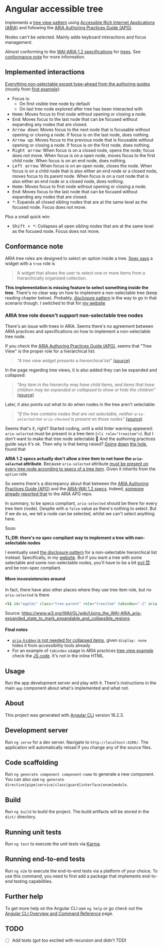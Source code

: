 # Angular accessible tree
Implements a [tree view pattern](https://www.w3.org/WAI/ARIA/apg/patterns/treeview/) using
[Accessible Rich Internet Applications (ARIA)](https://developer.mozilla.org/en-US/docs/Web/Accessibility/ARIA) and following the [ARIA Authoring Practices Guide (APG)][aria-apg]. 

Nodes can't be selected. Mainly adds keyboard interactions and focus management.

*Almost* conforming to the [WAI-ARIA 1.2 specifications][aria-1.2-specs] for [trees][tree-spec]. See [conformance note](#conformance-note) for more information.

[aria-1.2-specs]: https://www.w3.org/TR/wai-aria-1.2
[aria-apg]: https://www.w3.org/WAI/ARIA/apg/
[tree-spec]: https://www.w3.org/TR/wai-aria-1.2/#tree

## Implemented interactions
[Everything non-selectable except type-ahead from the authoring guides](https://www.w3.org/WAI/ARIA/apg/patterns/treeview/#keyboardinteraction) (mostly from [first example](https://www.w3.org/WAI/ARIA/apg/patterns/treeview/examples/treeview-1a/)):
- Focus is:
  - On first visible tree node by default
  - On last tree node explored after tree has been interacted with
- <kbd>Home</kbd>: Moves focus to first node without opening or closing a node.
- <kbd>End</kbd>: Moves focus to the last node that can be focused without expanding any nodes that are closed.
- <kbd>Arrow down</kbd>: Moves focus to the next node that is focusable without opening or closing a node. If focus is on the last node, does nothing.
- <kbd>Arrow up</kbd>: Moves focus to the previous node that is focusable without opening or closing a node. If focus is on the first node, does nothing.
- <kbd>Right arrow</kbd>: When focus is on a closed node, opens the node; focus does not move. When focus is on a open node, moves focus to the first child node. When focus is on an end node, does nothing.
- <kbd>Left arrow</kbd>: When focus is on an open node, closes the node.
  When focus is on a child node that is also either an end node or a closed node, moves focus to its parent node. When focus is on a root node that is also either an end node or a closed node, does nothing.
- <kbd>Home</kbd>: Moves focus to first node without opening or closing a node.
- <kbd>End</kbd>: Moves focus to the last node that can be focused without expanding any nodes that are closed.
- <kbd>*</kbd>: Expands all closed sibling nodes that are at the same level as the focused node. Focus does not move.

Plus a small quick win:
- <kbd>Shift + *</kbd>: Collapses all open sibling nodes that are at the same level as the focused node. Focus does not move.

## Conformance note
ARIA tree roles are designed to select an option inside a tree. [Spec says][tree-spec] a widget with a `tree` role is

> A widget that allows the user to select one or more items from a hierarchically organized collection.

**This implementation is missing feature to select something inside the tree**. There's no clear way on how to implement a non-selectable tree (keep reading chapter below). Probably, [disclosure pattern](https://www.w3.org/WAI/ARIA/apg/patterns/disclosure/) is the way to go in that scenario though. I switched to that for [my website](https://github.com/davidlj95/website)

### ARIA tree role doesn't support non-selectable tree nodes
There's an issue with trees in ARIA. Seems there's no agreement between ARIA practices and specifications on how to implement a non-selectable tree node.

If you check the [ARIA Authoring Practices Guide (APG)][aria-apg], seems that "Tree View" is the proper role for a hierarchical list:

> *"A tree view widget presents a hierarchical list"* [(source)][aria-apg-tree-view]

[aria-apg-tree-view]: https://www.w3.org/WAI/ARIA/apg/patterns/treeview/

In the page regarding tree views, it is also added they can be expanded and collapsed:

> *"Any item in the hierarchy may have child items, and items that have children may be expanded or collapsed to show or hide the children"* [(source)][aria-apg-tree-view]
 
Later, it also points out what to do when nodes in the tree aren't selectable:

> *"If the tree contains nodes that are not selectable, neither `aria-selected` nor `aria-checked` is present on those nodes"* [(source)](https://www.w3.org/WAI/ARIA/apg/patterns/treeview/#:~:text=nodes%20that%20are%20not%20selectable)

Seems that's it, right? Started coding, until a wild linter warning appeared: `aria-selected` must be present in a tree item (`<li role="treeitem">`). But I don't want to make that tree node selectable 🤔 And the authoring practices guide says it's ok. Then why is that being raised? [Going](https://github.com/angular-eslint/angular-eslint/blob/v16.2.0/packages/eslint-plugin-template/src/rules/valid-aria.ts#L52) [down](https://github.com/angular-eslint/angular-eslint/blob/v16.2.0/packages/eslint-plugin-template/src/rules/valid-aria.ts#L12C11-L12C11) [the hole](https://github.com/A11yance/aria-query), found that

**ARIA 1.2 specs actually don't allow a tree item to not have the `aria-selected` attribute**. Because `aria-selected` attribute [must be present on every tree node according to specs of a tree item][tree-item-spec]. Given it inherits from the `option` role

[option-spec]: https://www.w3.org/TR/wai-aria-1.2/#option
[tree-item-spec]: https://www.w3.org/TR/wai-aria-1.2/#treeitem

So seems there's a discrepancy about that between the [ARIA Authoring Practices Guide (APG)][aria-apg] and the [ARIA-WAI 1.2 specs][aria-1.2-specs]. Indeed, [someone already reported that](https://github.com/w3c/aria-practices/issues/667) to the ARIA APG repo.

In summary, to be specs compliant, `aria-selected` should be there for every tree item (node). Despite with a `false` value as there's nothing to select. But if we do so, we tell a node can be selected, whilst we can't select anything here. 

Sooo

**TL;DR: there's no spec compliant way to implement a tree with non-selectable nodes**

I eventually used [the disclosure pattern](https://www.w3.org/WAI/ARIA/apg/patterns/disclosure/) for a non-selectable hierarchical list instead. Specifically, in my [website](https://github.com/davidlj95/website). But if you want a tree with some selectable and some non-selectable nodes, you'll have to be a bit [evil 😈](https://en.wikipedia.org/wiki/Don%27t_be_evil) and be non-spec compliant.

#### More inconsistencies around

In fact, there have also other places where they use tree item role, but no `aria-selected` is there

```html
<li id="apples" class="tree-parent" role="treeitem" tabindex="-1" aria-expanded="false">
```
Source: https://www.w3.org/WAI/GL/wiki/Using_the_WAI-ARIA_aria-expanded_state_to_mark_expandable_and_collapsible_regions

#### Final notes
- [`aria-hidden` is not needed for collapsed items](https://developer.mozilla.org/en-US/docs/Web/Accessibility/ARIA/Attributes/aria-hidden), given `display: none` hides it from accessibility tools already
- For an example of `tabindex` usage in ARIA practices [tree view example](https://www.w3.org/WAI/ARIA/apg/patterns/treeview/examples/treeview-1a/) check the [JS code](https://www.w3.org/WAI/content-assets/wai-aria-practices/patterns/treeview/examples/js/treeitem.js). It's not in the inline HTML.
  
## Usage
Run the app development server and play with it. There's instructions in the main `app` component about what's implemented and what not.

## About

This project was generated with [Angular CLI](https://github.com/angular/angular-cli) version 16.2.3.

## Development server

Run `ng serve` for a dev server. Navigate to `http://localhost:4200/`. The application will automatically reload if you change any of the source files.

## Code scaffolding

Run `ng generate component component-name` to generate a new component. You can also use `ng generate directive|pipe|service|class|guard|interface|enum|module`.

## Build

Run `ng build` to build the project. The build artifacts will be stored in the `dist/` directory.

## Running unit tests

Run `ng test` to execute the unit tests via [Karma](https://karma-runner.github.io).

## Running end-to-end tests

Run `ng e2e` to execute the end-to-end tests via a platform of your choice. To use this command, you need to first add a package that implements end-to-end testing capabilities.

## Further help

To get more help on the Angular CLI use `ng help` or go check out the [Angular CLI Overview and Command Reference](https://angular.io/cli) page.

## TODO
- [ ] Add tests (got too excited with recursion and didn't TDD)
